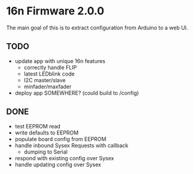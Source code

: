 # 16n Firmware 2.0.0

The main goal of this is to extract configuration from Arduino to a web UI.

## TODO

* update app with unique 16n features
  * correctly handle FLIP
  * latest LEDblink code
  * I2C master/slave
  * minfader/maxfader
* deploy app SOMEWHERE? (could build to /config)

## DONE

* test EEPROM read
* write defaults to EEPROM
* populate board config from EEPROM
* handle inbound Sysex Requests with callback
  * dumping to Serial
* respond with existing config over Sysex
* handle updating config over Sysex